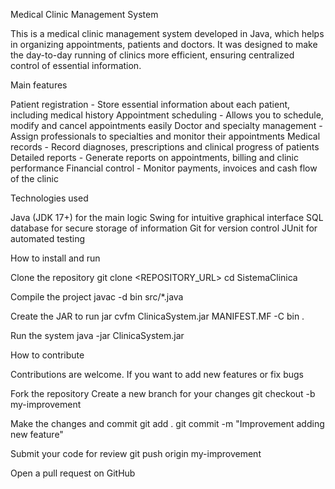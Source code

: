 Medical Clinic Management System

This is a medical clinic management system developed in Java, which helps in organizing appointments, patients and doctors. It was designed to make the day-to-day running of clinics more efficient, ensuring centralized control of essential information.

Main features

Patient registration - Store essential information about each patient, including medical history
Appointment scheduling - Allows you to schedule, modify and cancel appointments easily
Doctor and specialty management - Assign professionals to specialties and monitor their appointments
Medical records - Record diagnoses, prescriptions and clinical progress of patients
Detailed reports - Generate reports on appointments, billing and clinic performance
Financial control - Monitor payments, invoices and cash flow of the clinic

Technologies used

Java (JDK 17+) for the main logic
Swing for intuitive graphical interface
SQL database for secure storage of information
Git for version control
JUnit for automated testing

How to install and run

Clone the repository
git clone <REPOSITORY_URL>
cd SistemaClinica

Compile the project
javac -d bin src/*.java

Create the JAR to run
jar cvfm ClinicaSystem.jar MANIFEST.MF -C bin .

Run the system
java -jar ClinicaSystem.jar

How to contribute

Contributions are welcome. If you want to add new features or fix bugs

Fork the repository
Create a new branch for your changes
git checkout -b my-improvement

Make the changes and commit
git add .
git commit -m "Improvement adding new feature"

Submit your code for review
git push origin my-improvement

Open a pull request on GitHub
